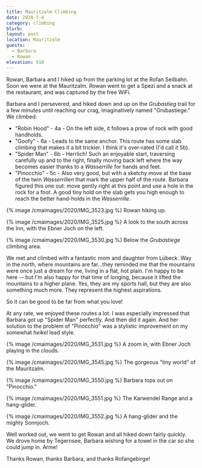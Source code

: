 ```yaml
---
title: Mauritzalm Climbing
date: 2020-7-4
category: climbing
blurb:
layout: post
location: Mauritzalm
guests:
  - Barbara
  - Rowan
elevation: 910
---
```


Rowan, Barbara and I hiked up from the parking lot at the Rofan Seilbahn.
Soon we were at the Mauritzalm. Rowan went to get a Spezi and a snack
at the restaurant, and was captured by the free WiFi.

Barbara and I persevered, and hiked down and up on the *Grubastieg* trail
for a few minutes until reaching our crag, imaginatively named
"Grubastiege." We climbed:

  * "Robin Hood" - 4a - On the left side, it follows a prow of rock with
    good handholds.
  * "Goofy" - 6a - Leads to the same anchor. This route has some slab climbing
    that makes it a bit trickier. I think it's over-rated (I'd call it 5b).
  * "Spider Man" - 6b - Herrlich! Such an enjoyable start, traversing
    carefully up and to the right, finally moving back left where the way
    becomes easier thanks to a *Wasserrille* for hands and feet.
  * "Pinocchio" - 5c - Also very good, but with a sketchy move at the base
    of the twin *Wasserrillen* that mark the upper half of the route.
    Barbara figured this one out: move gently right at this point and use
    a hole in the rock for a foot. A good tiny hold on the slab gets you
    high enough to reach the better hand-holds in the *Wasserrille*.

{% image /cmaimages/2020/IMG_3523.jpg %}
Rowan hiking up.

{% image /cmaimages/2020/IMG_3525.jpg %}
A look to the south across the Inn, with the Ebner Joch on the left.

{% image /cmaimages/2020/IMG_3530.jpg %}
Below the *Grubastiege* climbing area.

We met and climbed with
a fantastic mom and daughter from Lübeck. Way in the north, where
mountains are far...they reminded me that the mountains were once just
a dream for me, living in a flat, hot plain. I'm happy to be here -- but I'm
also happy for that time of longing, because it lifted the mountains to
a higher plane. Yes, they are my sports hall, but they are also something
much more. They represent the highest aspirations.

So it can be good to be far from what you love!

At any rate, we enjoyed these routes a lot. I was especially impressed that
Barbara got up "Spider Man" perfectly. And then did it again. And her solution
to the problem of "Pinocchio" was a stylistic improvement on my somewhat
*heikel* lead style.


{% image /cmaimages/2020/IMG_3531.jpg %}
A zoom in, with Ebner Joch playing in the clouds.

{% image /cmaimages/2020/IMG_3545.jpg %}
The gorgeous "tiny world" of the Mauritzalm.

{% image /cmaimages/2020/IMG_3550.jpg %}
Barbara tops out on "Pinocchio."

{% image /cmaimages/2020/IMG_3551.jpg %}
The Karwendel Range and a hang-glider.

{% image /cmaimages/2020/IMG_3552.jpg %}
A hang-glider and the mighty Sonnjoch.

Well worked out, we went to get Rowan and all hiked down fairly quickly.
We drove home by Tegernsee, Barbara wishing for a towel in the car so she
could jump in. Arme!

Thanks Rowan, thanks Barbara, and thanks Rofangebirge!
